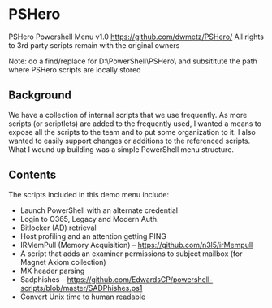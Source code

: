 # PSHero

PSHero Powershell Menu v1.0
https://github.com/dwmetz/PSHero/
All rights to 3rd party scripts remain with the original owners

Note: do a find/replace for D:\PowerShell\PSHero\ and subsititute the path where PSHero scripts are locally stored

## Background

We have a collection of internal scripts that we use frequently. As more scripts (or scriptlets) are added to the frequently used, I wanted a means to expose all the scripts to the team and to put some organization to it. I also wanted to easily support changes or additions to the referenced scripts. What I wound up building was a simple PowerShell menu structure.

## Contents
The scripts included in this demo menu include:

- Launch PowerShell with an alternate credential
- Login to O365, Legacy and Modern Auth.
- Bitlocker (AD) retrieval
- Host profiling and an attention getting PING
- IRMemPull (Memory Acquisition) – https://github.com/n3l5/irMempull
- A script that adds an examiner permissions to subject mailbox (for Magnet Axiom collection)
- MX header parsing
- Sadphishes – https://github.com/EdwardsCP/powershell-scripts/blob/master/SADPhishes.ps1
- Convert Unix time to human readable
